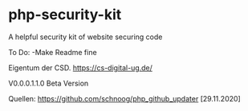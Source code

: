 # php-security-kit
A helpful security kit of website securing code



To Do:
-Make Readme fine



Eigentum der CSD.
https://cs-digital-ug.de/

V0.0.0.1.1.0 Beta Version




Quellen:
https://github.com/schnoog/php_github_updater [29.11.2020]